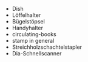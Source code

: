 * Dish
* Löffelhalter
* Bügelstöpsel
* Handyhalter
* circulating-books
* stamp in general
* Streichholzschachtelstapler
* Dia-Schnellscanner
